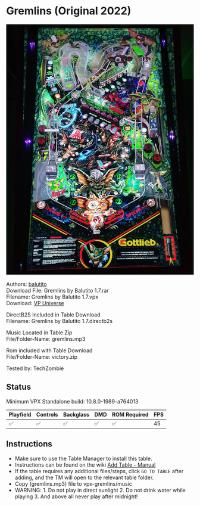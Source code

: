 # Gremlins (Original 2022)

![Table Preview](../../images/vpx-gremlins.jpg)

Authors: [balutito](https://vpuniverse.com/profile/36070-balutito/)  
Download File: Gremlins by Balutito 1.7.rar  
Filename: Gremlins by Balutito 1.7.vpx  
Download: [VP Universe](https://vpuniverse.com/files/file/10546-gremlins-by-balutito)

DirectB2S Included in Table Download  
Filename: Gremlins by Balutito 1.7.directb2s

Music Located in Table Zip  
File/Folder-Name: gremlins.mp3

Rom included with Table Download  
File/Folder-Name: victory.zip

Tested by: TechZombie

## Status 

Minimum VPX Standalone build: 10.8.0-1989-a764013

| Playfield | Controls | Backglass | DMD | ROM Required | FPS | 
|-----------|----------|-----------|-----|--------------|-----|
| :white_check_mark: | :white_check_mark: | :white_check_mark: | :white_check_mark: | :white_check_mark: | 45 |

## Instructions

- Make sure to use the Table Manager to install this table.
- Instructions can be found on the wiki [Add Table - Manual](https://github.com/LegendsUnchained/vpx-standalone-alp4k/wiki/%5B04%5D-%F0%9F%A7%A1-TM-%E2%80%90-Other-Features#add-table---manual)
- If the table requires any additional files/steps, click `GO TO TABLE` after adding, and the TM will open to the relevant table folder.
- Copy (gremlins.mp3) file to vpx-gremlins/music
- WARNING: 1. Do not play in direct sunlight 2. Do not drink water while playing 3. And above all never play after midnight!

